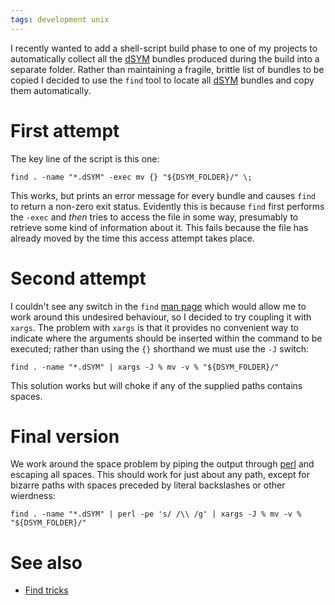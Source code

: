 ```yaml
---
tags: development unix
---
```


I recently wanted to add a shell-script build phase to one of my projects to automatically collect all the [dSYM](/wiki/dSYM) bundles produced during the build into a separate folder. Rather than maintaining a fragile, brittle list of bundles to be copied I decided to use the `find` tool to locate all [dSYM](/wiki/dSYM) bundles and copy them automatically.

# First attempt

The key line of the script is this one:

    find . -name "*.dSYM" -exec mv {} "${DSYM_FOLDER}/" \;

This works, but prints an error message for every bundle and causes `find` to return a non-zero exit status. Evidently this is because `find` first performs the `-exec` and *then* tries to access the file in some way, presumably to retrieve some kind of information about it. This fails because the file has already moved by the time this access attempt takes place.

# Second attempt

I couldn't see any switch in the `find` [man page](/wiki/man_page) which would allow me to work around this undesired behaviour, so I decided to try coupling it with `xargs`. The problem with `xargs` is that it provides no convenient way to indicate where the arguments should be inserted within the command to be executed; rather than using the `{}` shorthand we must use the `-J` switch:

    find . -name "*.dSYM" | xargs -J % mv -v % "${DSYM_FOLDER}/"

This solution works but will choke if any of the supplied paths contains spaces.

# Final version

We work around the space problem by piping the output through [perl](/wiki/perl) and escaping all spaces. This should work for just about any path, except for bizarre paths with spaces preceded by literal backslashes or other wierdness:

    find . -name "*.dSYM" | perl -pe 's/ /\\ /g' | xargs -J % mv -v % "${DSYM_FOLDER}/"

# See also

-   [Find tricks](/wiki/Find_tricks)

